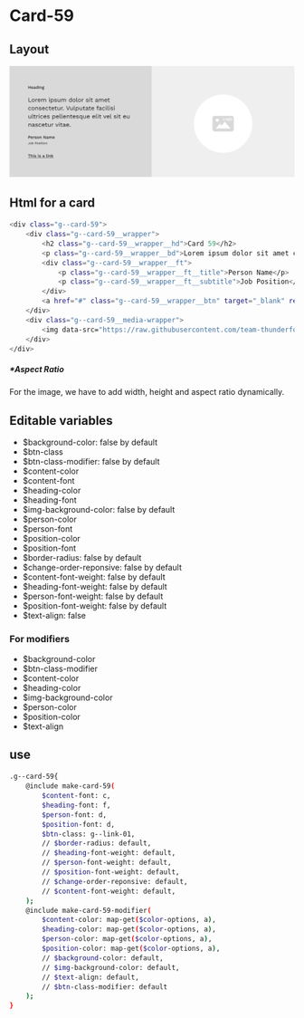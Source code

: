 # Card-59

## Layout

![alt text][card-59]

[card-59]: /src/img/global-components/card/card-59.jpg

## Html for a card

```sh
<div class="g--card-59">
    <div class="g--card-59__wrapper">
        <h2 class="g--card-59__wrapper__hd">Card 59</h2>
        <p class="g--card-59__wrapper__bd">Lorem ipsum dolor sit amet consectetur. Vulputate facilisi ultrices pellentesque elit vel sit eu nascetur vitae.</p>
        <div class="g--card-59__wrapper__ft">
            <p class="g--card-59__wrapper__ft__title">Person Name</p>
            <p class="g--card-59__wrapper__ft__subtitle">Job Position</p>
        </div>
        <a href="#" class="g--card-59__wrapper__btn" target="_blank" rel="noopener noreferrer">This is a link</a>
    </div>
    <div class="g--card-59__media-wrapper">
        <img data-src="https://raw.githubusercontent.com/team-thunderfoot/ui/main/src/img/logo-placeholder.png" src="/src/img/global-components/placeholder.jpg" alt="img alt" class="g--card-59__media-wrapper__media g--lazy-01 f--ar" width="254" height="254" style="aspect-ratio: 254 / 254">
    </div>
</div>
```

##### \*Aspect Ratio

For the image, we have to add width, height and aspect ratio dynamically.

## Editable variables

- $background-color: false by default
- $btn-class
- $btn-class-modifier: false by default
- $content-color
- $content-font
- $heading-color
- $heading-font
- $img-background-color: false by default
- $person-color
- $person-font
- $position-color
- $position-font
- $border-radius: false by default
- $change-order-reponsive: false by default
- $content-font-weight: false by default
- $heading-font-weight: false by default
- $person-font-weight: false by default
- $position-font-weight: false by default
- $text-align: false

### For modifiers

- $background-color
- $btn-class-modifier
- $content-color
- $heading-color
- $img-background-color
- $person-color
- $position-color
- $text-align

## use

```sh
.g--card-59{
    @include make-card-59(
        $content-font: c,
        $heading-font: f,
        $person-font: d,
        $position-font: d,
        $btn-class: g--link-01,
        // $border-radius: default,
        // $heading-font-weight: default,
        // $person-font-weight: default,
        // $position-font-weight: default,
        // $change-order-reponsive: default,
        // $content-font-weight: default,
    );
    @include make-card-59-modifier(
        $content-color: map-get($color-options, a),
        $heading-color: map-get($color-options, a),
        $person-color: map-get($color-options, a),
        $position-color: map-get($color-options, a),
        // $background-color: default,
        // $img-background-color: default,
        // $text-align: default,
        // $btn-class-modifier: default
    );
}
```
